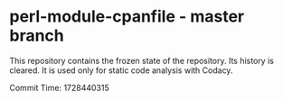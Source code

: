 # perl-module-cpanfile - master branch

This repository contains the frozen state of the repository.
Its history is cleared. It is used only for static code
analysis with Codacy.

Commit Time: 1728440315